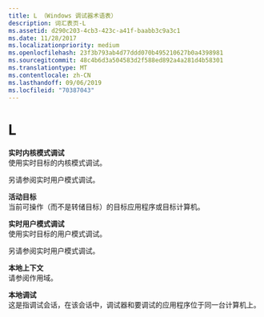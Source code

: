 ```yaml
---
title: L （Windows 调试器术语表）
description: 词汇表页-L
ms.assetid: d290c203-4cb3-423c-a41f-baabb3c9a3c1
ms.date: 11/28/2017
ms.localizationpriority: medium
ms.openlocfilehash: 23f3b793ab4d77ddd070b495210627b0a4398981
ms.sourcegitcommit: 48c4b6d3a504583d2f588ed892a4a281d4b58301
ms.translationtype: MT
ms.contentlocale: zh-CN
ms.lasthandoff: 09/06/2019
ms.locfileid: "70387043"
---
```

# <a name="l"></a>L


<span id="live_kernel_mode_debugging"></span><span id="LIVE_KERNEL_MODE_DEBUGGING"></span>**实时内核模式调试**  
使用实时目标的内核模式调试。

另请参阅实时用户模式调试。

<span id="live_target"></span><span id="LIVE_TARGET"></span>**活动目标**  
当前可操作（而不是转储目标）的目标应用程序或目标计算机。

<span id="live_user_mode_debugging"></span><span id="LIVE_USER_MODE_DEBUGGING"></span>**实时用户模式调试**  
使用实时目标的用户模式调试。

另请参阅实时用户模式调试。

<span id="local_context"></span><span id="LOCAL_CONTEXT"></span>**本地上下文**  
请参阅作用域。

<span id="local_debugging"></span><span id="LOCAL_DEBUGGING"></span>**本地调试**  
这是指调试会话，在该会话中，调试器和要调试的应用程序位于同一台计算机上。

 

 





